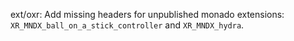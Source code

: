 ext/oxr: Add missing headers for unpublished monado extensions:
`XR_MNDX_ball_on_a_stick_controller` and `XR_MNDX_hydra`.
